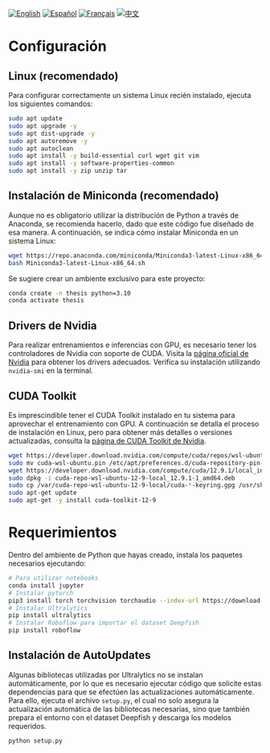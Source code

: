 [![English](https://img.shields.io/badge/lang-English-blue)](README.en.md)
[![Español](https://img.shields.io/badge/lang-Español-green)](README.es.md)
[![Français](https://img.shields.io/badge/lang-Français-yellow)](README.fr.md)
[![中文](https://img.shields.io/badge/lang-中文-red)](README.zh.md)

# Configuración
## Linux (recomendado)
Para configurar correctamente un sistema Linux recién instalado, ejecuta los siguientes comandos:
```bash
sudo apt update
sudo apt upgrade -y
sudo apt dist-upgrade -y
sudo apt autoremove -y
sudo apt autoclean
sudo apt install -y build-essential curl wget git vim
sudo apt install -y software-properties-common
sudo apt install -y zip unzip tar
```

## Instalación de Miniconda (recomendado)
Aunque no es obligatorio utilizar la distribución de Python a través de Anaconda, se recomienda hacerlo, dado que este código fue diseñado de esa manera. A continuación, se indica cómo instalar Miniconda en un sistema Linux:
```bash
wget https://repo.anaconda.com/miniconda/Miniconda3-latest-Linux-x86_64.sh
bash Miniconda3-latest-Linux-x86_64.sh
```

Se sugiere crear un ambiente exclusivo para este proyecto:
```bash
conda create -n thesis python=3.10
conda activate thesis
```

## Drivers de Nvidia
Para realizar entrenamientos e inferencias con GPU, es necesario tener los controladores de Nvidia con soporte de CUDA. Visita la [página oficial de Nvidia](https://www.nvidia.com) para obtener los drivers adecuados. Verifica su instalación utilizando ``nvidia-smi`` en la terminal.

## CUDA Toolkit
Es imprescindible tener el CUDA Toolkit instalado en tu sistema para aprovechar el entrenamiento con GPU. A continuación se detalla el proceso de instalación en Linux, pero para obtener más detalles o versiones actualizadas, consulta la [página de CUDA Toolkit de Nvidia](https://developer.nvidia.com/cuda-downloads).
```bash
wget https://developer.download.nvidia.com/compute/cuda/repos/wsl-ubuntu/x86_64/cuda-wsl-ubuntu.pin
sudo mv cuda-wsl-ubuntu.pin /etc/apt/preferences.d/cuda-repository-pin-600
wget https://developer.download.nvidia.com/compute/cuda/12.9.1/local_installers/cuda-repo-wsl-ubuntu-12-9-local_12.9.1-1_amd64.deb
sudo dpkg -i cuda-repo-wsl-ubuntu-12-9-local_12.9.1-1_amd64.deb
sudo cp /var/cuda-repo-wsl-ubuntu-12-9-local/cuda-*-keyring.gpg /usr/share/keyrings/
sudo apt-get update
sudo apt-get -y install cuda-toolkit-12-9
```

# Requerimientos
Dentro del ambiente de Python que hayas creado, instala los paquetes necesarios ejecutando:
```bash
# Para utilizar notebooks
conda install jupyter
# Instalar pytorch
pip3 install torch torchvision torchaudio --index-url https://download.pytorch.org/whl/cu128
# Instalar Ultralytics
pip install ultralytics
# Instalar Roboflow para importar el dataset Deepfish
pip install roboflow
```

## Instalación de AutoUpdates
Algunas bibliotecas utilizadas por Ultralytics no se instalan automáticamente, por lo que es necesario ejecutar código que solicite estas dependencias para que se efectúen las actualizaciones automáticamente. Para ello, ejecuta el archivo ``setup.py``, el cual no solo asegura la actualización automática de las bibliotecas necesarias, sino que también prepara el entorno con el dataset Deepfish y descarga los modelos requeridos.
```bash
python setup.py
```